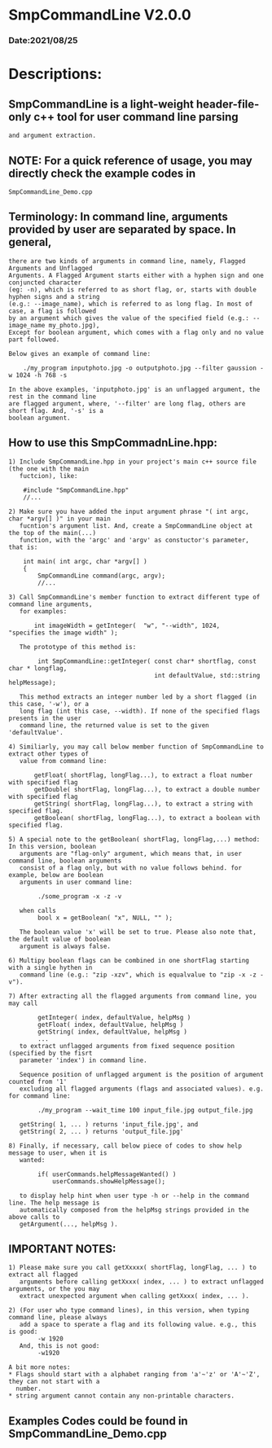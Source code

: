 # SmpCommandLine V2.0.0
###   Date:2021/08/25

# Descriptions: 

  ## SmpCommandLine is a light-weight header-file-only c++ tool for user command line parsing 
    and argument extraction.

  ## NOTE: For a quick reference of usage, you may directly check the example codes in 
    SmpCommandLine_Demo.cpp
   
  ## Terminology: In command line, arguments provided by user are separated by space. In general, 
    there are two kinds of arguments in command line, namely, Flagged Arguments and Unflagged 
    Arguments. A Flagged Argument starts either with a hyphen sign and one conjuncted character 
    (eg: -n), which is referred to as short flag, or, starts with double hyphen signs and a string 
    (e.g.: --image_name), which is referred to as long flag. In most of case, a flag is followed 
    by an argument which gives the value of the specified field (e.g.: --image_name my_photo.jpg),
    Except for boolean argument, which comes with a flag only and no value part followed.

    Below gives an example of command line:

        ./my_program inputphoto.jpg -o outputphoto.jpg --filter gaussion -w 1024 -h 768 -s 
    
    In the above examples, 'inputphoto.jpg' is an unflagged argument, the rest in the command line
    are flagged argument, where, '--filter' are long flag, others are short flag. And, '-s' is a 
    boolean argument.

  ## How to use this SmpCommadnLine.hpp:

    1) Include SmpCommandLine.hpp in your project's main c++ source file (the one with the main 
       fuctcion), like:

        #include "SmpCommandLine.hpp"
        //...

    2) Make sure you have added the input argument phrase "( int argc, char *argv[] )" in your main
       fucntion's argument list. And, create a SmpCommandLine object at the top of the main(...) 
       function, with the 'argc' and 'argv' as constuctor's parameter, that is:
       
        int main( int argc, char *argv[] ) 
        {
            SmpCommandLine command(argc, argv); 
            //...
        
    3) Call SmpCommandLine's member function to extract different type of command line arguments,
       for examples:

           int imageWidth = getInteger(  "w", "--width", 1024,   "specifies the image width" );

       The prototype of this method is: 
           
            int SmpCommandLine::getInteger( const char* shortflag, const char * longflag, 
                                            int defaultValue, std::string helpMessage);
       
       This method extracts an integer number led by a short flagged (in this case, '-w'), or a 
       long flag (int this case, --width). If none of the specified flags presents in the user 
       command line, the returned value is set to the given 'defaultValue'.

    4) Similiarly, you may call below member function of SmpCommandLine to extract other types of 
       value from command line:

           getFloat( shortFlag, longFlag...), to extract a float number with specified flag
           getDouble( shortFlag, longFlag...), to extract a double number with specified flag
           getString( shortFlag, longFlag...), to extract a string with specified flag. 
           getBoolean( shortFlag, longFlag...), to extract a boolean with specified flag. 

    5) A special note to the getBoolean( shortFlag, longFlag,...) method: In this version, boolean 
       arguments are "flag-only" argument, which means that, in user command line, boolean arguments
       consist of a flag only, but with no value follows behind. for example, below are boolean 
       arguments in user command line:

            ./some_program -x -z -v

       when calls 
            bool x = getBoolean( "x", NULL, "" );
    
       The boolean value 'x' will be set to true. Please also note that, the default value of boolean 
       argument is always false.

    6) Multipy boolean flags can be combined in one shortFlag starting with a single hythen in 
       command line (e.g.: "zip -xzv", which is equalvalue to "zip -x -z -v"). 

    7) After extracting all the flagged arguments from command line, you may call 

            getInteger( index, defaultValue, helpMsg )
            getFloat( index, defaultValue, helpMsg )
            getString( index, defaultValue, helpMsg )
            ...
       to extract unflagged arguments from fixed sequence position (specified by the fisrt 
       parameter 'index') in command line. 
       
       Sequence position of unflagged argument is the position of argument counted from '1' 
       excluding all flagged arguments (flags and associated values). e.g. for command line: 

            ./my_program --wait_time 100 input_file.jpg output_file.jpg 
       
       getString( 1, ... ) returns 'input_file.jpg', and
       getString( 2, ... ) returns 'output_file.jpg' 
      
    8) Finally, if necessary, call below piece of codes to show help message to user, when it is 
       wanted:

            if( userCommands.helpMessageWanted() )
                userCommands.showHelpMessage();
       
       to display help hint when user type -h or --help in the command line. The help message is 
       automatically composed from the helpMsg strings provided in the above calls to 
       getArgument(..., helpMsg ).

  ## IMPORTANT NOTES: 

    1) Please make sure you call getXxxxx( shortFlag, longFlag, ... ) to extract all flagged 
       arguments before calling getXxxx( index, ... ) to extract unflagged arguments, or the you may 
       extract unexpected argument when calling getXxxx( index, ... ). 

    2) (For user who type command lines), in this version, when typing command line, please always
       add a space to sperate a flag and its following value. e.g., this is good: 
            -w 1920
       And, this is not good: 
            -w1920

    A bit more notes:
    * Flags should start with a alphabet ranging from 'a'~'z' or 'A'~'Z', they can not start with a
      number.
    * string argument cannot contain any non-printable characters.

  ## Examples Codes could be found in SmpCommandLine_Demo.cpp
